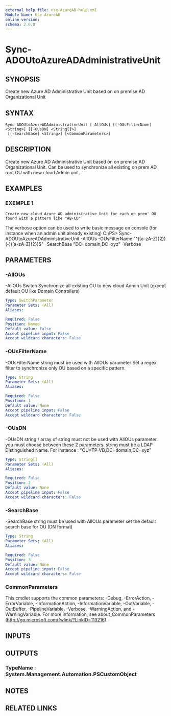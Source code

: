 ```yaml
---
external help file: use-AzureAD-help.xml
Module Name: Use-AzureAD
online version:
schema: 2.0.0
---
```


# Sync-ADOUtoAzureADAdministrativeUnit

## SYNOPSIS
Create new Azure AD Administrative Unit based on on premise AD Organizational Unit

## SYNTAX

```
Sync-ADOUtoAzureADAdministrativeUnit [-AllOUs] [[-OUsFilterName] <String>] [[-OUsDN] <String[]>]
 [[-SearchBase] <String>] [<CommonParameters>]
```

## DESCRIPTION
Create new Azure AD Administrative Unit based on on premise AD Organizational Unit.
Can be used to synchronize all existing on prem AD root OU with new cloud Admin unit.

## EXAMPLES

### EXEMPLE 1
```
Create new cloud Azure AD administrative Unit for each on prem' OU found with a pattern like "AB-CD"
```

The verbose option can be used to write basic message on console (for instance when an admin unit already existing)
C:\PS\> Sync-ADOUtoAzureADAdministrativeUnit -AllOUs -OUsFilterName "^(\[a-zA-Z\]{2})(-)(\[a-zA-Z\]{2})$" -SearchBase "DC=domain,DC=xyz" -Verbose

## PARAMETERS

### -AllOUs
-AllOUs Switch
Synchronize all existing OU to new cloud Admin Unit (except default OU like Domain Controllers)

```yaml
Type: SwitchParameter
Parameter Sets: (All)
Aliases:

Required: False
Position: Named
Default value: False
Accept pipeline input: False
Accept wildcard characters: False
```

### -OUsFilterName
-OUsFilterName string
must be used with AllOUs parameter
Set a regex filter to synchronize only OU based on a specific pattern.

```yaml
Type: String
Parameter Sets: (All)
Aliases:

Required: False
Position: 1
Default value: None
Accept pipeline input: False
Accept wildcard characters: False
```

### -OUsDN
-OUsDN string / array of string
must not be used with AllOUs parameter.
you must choose between these 2 parameters.
string must be a LDAP Distinguished Name.
For instance : "OU=TP-VB,DC=domain,DC=xyz"

```yaml
Type: String[]
Parameter Sets: (All)
Aliases:

Required: False
Position: 2
Default value: None
Accept pipeline input: False
Accept wildcard characters: False
```

### -SearchBase
-SearchBase string
must be used with AllOUs parameter
set the default search base for OU (DN format)

```yaml
Type: String
Parameter Sets: (All)
Aliases:

Required: False
Position: 3
Default value: None
Accept pipeline input: False
Accept wildcard characters: False
```

### CommonParameters
This cmdlet supports the common parameters: -Debug, -ErrorAction, -ErrorVariable, -InformationAction, -InformationVariable, -OutVariable, -OutBuffer, -PipelineVariable, -Verbose, -WarningAction, and -WarningVariable.
For more information, see about_CommonParameters (http://go.microsoft.com/fwlink/?LinkID=113216).

## INPUTS

## OUTPUTS

### TypeName : System.Management.Automation.PSCustomObject
## NOTES

## RELATED LINKS
